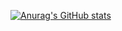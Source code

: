 [![Anurag's GitHub stats](https://github-readme-stats.vercel.app/api?username=mirceaRosmeteniuc&count_private=true&include_all_commits=true)](https://github.com/anuraghazra/github-readme-stats)
